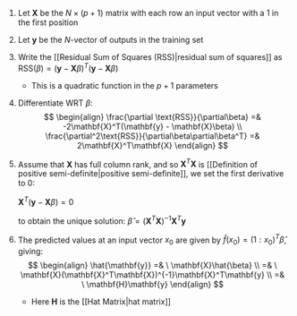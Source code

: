 1. Let $\mathbf{X}$ be the $N\times(p+1)$ matrix with each row an input vector with a $1$ in the first position
2. Let $\mathbf{y}$ be the $N$-vector of outputs in the training set
3. Write the [[Residual Sum of Squares (RSS)|residual sum of squares]] as
   $\text{RSS}(\beta) = (\mathbf{y} - \mathbf{X}\beta)^T(\mathbf{y} - \mathbf{X}\beta)$
   - This is a quadratic function in the $p+1$ parameters
4. Differentiate WRT $\beta$:$$
\begin{align}
\frac{\partial \text{RSS}}{\partial\beta} =& -2\mathbf{X}^T(\mathbf{y} - \mathbf{X}\beta) \\
\frac{\partial^2\text{RSS}}{\partial\beta\partial\beta^T} =& 2\mathbf{X}^T\mathbf{X}
\end{align}
$$
5. Assume that $\mathbf{X}$ has full column rank, and so $\mathbf{X}^T\mathbf{X}$ is [[Definition of positive semi-definite|positive semi-definite]], we set the first derivative to 0:
   
   $\mathbf{X}^T(\mathbf{y} - \mathbf{X}\beta) =0$
   
   to obtain the unique solution:
   $\hat{\beta} = (\mathbf{X}^T\mathbf{X})^{-1}\mathbf{X}^T\mathbf{y}$  
6. The predicted values at an input vector $x_0$ are given by $\hat{f}(x_0) = (1:x_0)^T\hat{\beta}$, giving:$$
   \begin{align}
   \hat{\mathbf{y}} =& \ \mathbf{X}\hat{\beta} \\
   =& \ \mathbf{X}(\mathbf{X}^T\mathbf{X})^{-1}\mathbf{X}^T\mathbf{y} \\
   =& \ \mathbf{H}\mathbf{y}
   \end{align}
   $$
   - Here $\mathbf{H}$ is the [[Hat Matrix|hat matrix]]
